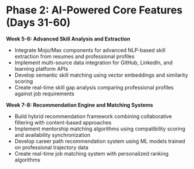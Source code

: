# Phase 2: AI-Powered Core Features (Days 31-60)

**Week 5-6: Advanced Skill Analysis and Extraction**
- Integrate Mojo/Max components for advanced NLP-based skill extraction from resumes and professional profiles
- Implement multi-source data integration for GitHub, LinkedIn, and learning platform APIs
- Develop semantic skill matching using vector embeddings and similarity scoring
- Create real-time skill gap analysis comparing professional profiles against job requirements

**Week 7-8: Recommendation Engine and Matching Systems**
- Build hybrid recommendation framework combining collaborative filtering with content-based approaches
- Implement mentorship matching algorithms using compatibility scoring and availability synchronization
- Develop career path recommendation system using ML models trained on professional trajectory data
- Create real-time job matching system with personalized ranking algorithms

